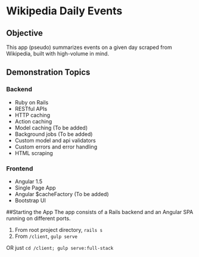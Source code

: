 # Wikipedia Daily Events

## Objective
This app (pseudo) summarizes events on a given day scraped from Wikipedia, built with high-volume in mind.

## Demonstration Topics
### Backend
* Ruby on Rails
* RESTful APIs
* HTTP caching
* Action caching
* Model caching (To be added)
* Background jobs (To be added)
* Custom model and api validators
* Custom errors and error handling
* HTML scraping

### Frontend
* Angular 1.5
* Single Page App
* Angular $cacheFactory (To be added)
* Bootstrap UI

##Starting the App
The app consists of a Rails backend and an Angular SPA running on different ports.
1. From root project directory, `rails s`
2. From `/client`, `gulp serve`

OR just `cd /client; gulp serve:full-stack`